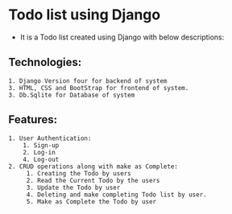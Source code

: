 # Todo list using Django 
* It is a Todo list created using Django with below descriptions: 

## Technologies:
    1. Django Version four for backend of system
    3. HTML, CSS and BootStrap for frontend of system. 
    3. Db.Sqlite for Database of system 
## Features:
    1. User Authentication:
        1. Sign-up
        2. Log-in
        4. Log-out
    2. CRUD operations along with make as Complete:
         1. Creating the Todo by users 
         2. Read the Current Todo by the users
         3. Update the Todo by user
         4. Deleting and make completing Todo list by user. 
         5. Make as Complete the Todo by user 
